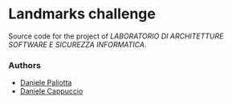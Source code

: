 # Landmarks challenge

Source code for the project of *LABORATORIO DI ARCHITETTURE SOFTWARE E SICUREZZA INFORMATICA*.

### Authors 

* [Daniele Paliotta](https://github.com/dpstart)
* [Daniele Cappuccio](https://github.com/daniele-cappuccio)
